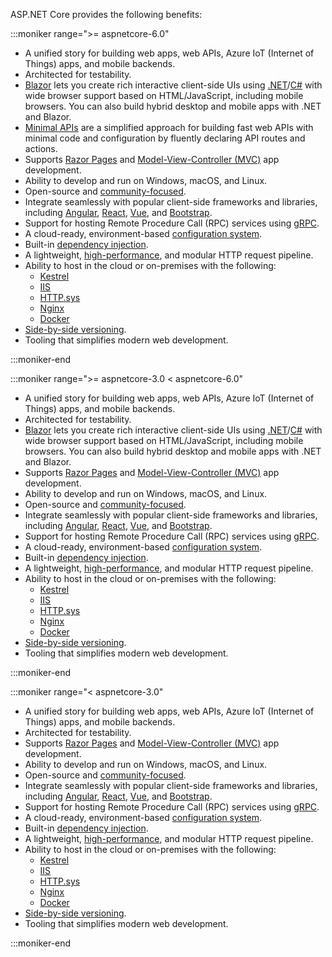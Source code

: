 ASP.NET Core provides the following benefits:

:::moniker range=">= aspnetcore-6.0"

<!-- AUTHOR NOTE: >=6.0 content includes Blazor and Minimal APIs -->

* A unified story for building web apps, web APIs, Azure IoT (Internet of Things) apps, and mobile backends.
* Architected for testability.
* [Blazor](xref:blazor/index) lets you create rich interactive client-side UIs using [.NET](/dotnet/standard/tour)/[C#](/dotnet/csharp/) with wide browser support based on HTML/JavaScript, including mobile browsers. You can also build hybrid desktop and mobile apps with .NET and Blazor.
* [Minimal APIs](xref:fundamentals/minimal-apis) are a simplified approach for building fast web APIs with minimal code and configuration by fluently declaring API routes and actions.
* Supports [Razor Pages](xref:razor-pages/index) and [Model-View-Controller (MVC)](xref:mvc/overview) app development.
* Ability to develop and run on Windows, macOS, and Linux.
* Open-source and [community-focused](https://live.asp.net/).
* Integrate seamlessly with popular client-side frameworks and libraries, including [Angular](/visualstudio/javascript/tutorial-asp-net-core-with-angular), [React](/visualstudio/javascript/tutorial-asp-net-core-with-react), [Vue](/visualstudio/javascript/tutorial-asp-net-core-with-vue), and [Bootstrap](https://getbootstrap.com/). 
* Support for hosting Remote Procedure Call (RPC) services using [gRPC](xref:grpc/index).
* A cloud-ready, environment-based [configuration system](xref:fundamentals/configuration/index).
* Built-in [dependency injection](xref:fundamentals/dependency-injection).
* A lightweight, [high-performance](https://github.com/aspnet/benchmarks), and modular HTTP request pipeline.
* Ability to host in the cloud or on-premises with the following:
  * [Kestrel](xref:fundamentals/servers/kestrel)
  * [IIS](xref:host-and-deploy/iis/index)
  * [HTTP.sys](xref:fundamentals/servers/httpsys)
  * [Nginx](xref:host-and-deploy/linux-nginx)
  * [Docker](xref:host-and-deploy/docker/index)
* [Side-by-side versioning](/dotnet/standard/choosing-core-framework-server#side-by-side-net-versions-per-application-level).
* Tooling that simplifies modern web development.

:::moniker-end

:::moniker range=">= aspnetcore-3.0 < aspnetcore-6.0"

<!-- AUTHOR NOTE: >=3.0 <6.0 content includes Blazor -->

* A unified story for building web apps, web APIs, Azure IoT (Internet of Things) apps, and mobile backends.
* Architected for testability.
* [Blazor](xref:blazor/index) lets you create rich interactive client-side UIs using [.NET](/dotnet/standard/tour)/[C#](/dotnet/csharp/) with wide browser support based on HTML/JavaScript, including mobile browsers. You can also build hybrid desktop and mobile apps with .NET and Blazor.
* Supports [Razor Pages](xref:razor-pages/index) and [Model-View-Controller (MVC)](xref:mvc/overview) app development.
* Ability to develop and run on Windows, macOS, and Linux.
* Open-source and [community-focused](https://live.asp.net/).
* Integrate seamlessly with popular client-side frameworks and libraries, including [Angular](/visualstudio/javascript/tutorial-asp-net-core-with-angular), [React](/visualstudio/javascript/tutorial-asp-net-core-with-react), [Vue](/visualstudio/javascript/tutorial-asp-net-core-with-vue), and [Bootstrap](https://getbootstrap.com/). 
* Support for hosting Remote Procedure Call (RPC) services using [gRPC](xref:grpc/index).
* A cloud-ready, environment-based [configuration system](xref:fundamentals/configuration/index).
* Built-in [dependency injection](xref:fundamentals/dependency-injection).
* A lightweight, [high-performance](https://github.com/aspnet/benchmarks), and modular HTTP request pipeline.
* Ability to host in the cloud or on-premises with the following:
  * [Kestrel](xref:fundamentals/servers/kestrel)
  * [IIS](xref:host-and-deploy/iis/index)
  * [HTTP.sys](xref:fundamentals/servers/httpsys)
  * [Nginx](xref:host-and-deploy/linux-nginx)
  * [Docker](xref:host-and-deploy/docker/index)
* [Side-by-side versioning](/dotnet/standard/choosing-core-framework-server#side-by-side-net-versions-per-application-level).
* Tooling that simplifies modern web development.

:::moniker-end

:::moniker range="< aspnetcore-3.0"

* A unified story for building web apps, web APIs, Azure IoT (Internet of Things) apps, and mobile backends.
* Architected for testability.
* Supports [Razor Pages](xref:razor-pages/index) and [Model-View-Controller (MVC)](xref:mvc/overview) app development.
* Ability to develop and run on Windows, macOS, and Linux.
* Open-source and [community-focused](https://live.asp.net/).
* Integrate seamlessly with popular client-side frameworks and libraries, including [Angular](/visualstudio/javascript/tutorial-asp-net-core-with-angular), [React](/visualstudio/javascript/tutorial-asp-net-core-with-react), [Vue](/visualstudio/javascript/tutorial-asp-net-core-with-vue), and [Bootstrap](https://getbootstrap.com/). 
* Support for hosting Remote Procedure Call (RPC) services using [gRPC](xref:grpc/index).
* A cloud-ready, environment-based [configuration system](xref:fundamentals/configuration/index).
* Built-in [dependency injection](xref:fundamentals/dependency-injection).
* A lightweight, [high-performance](https://github.com/aspnet/benchmarks), and modular HTTP request pipeline.
* Ability to host in the cloud or on-premises with the following:
  * [Kestrel](xref:fundamentals/servers/kestrel)
  * [IIS](xref:host-and-deploy/iis/index)
  * [HTTP.sys](xref:fundamentals/servers/httpsys)
  * [Nginx](xref:host-and-deploy/linux-nginx)
  * [Docker](xref:host-and-deploy/docker/index)
* [Side-by-side versioning](/dotnet/standard/choosing-core-framework-server#side-by-side-net-versions-per-application-level).
* Tooling that simplifies modern web development.

:::moniker-end
